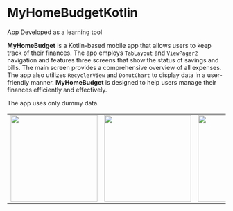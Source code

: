 # MyHomeBudgetKotlin

App Developed as a learning tool

**MyHomeBudget** is a Kotlin-based mobile app that allows users to keep track of their finances. The app employs `TabLayout` and `ViewPager2` navigation and features three screens that show the status of savings and bills. The main screen provides a comprehensive overview of all expenses. The app also utilizes `RecyclerView` and `DonutChart` to display data in a user-friendly manner. **MyHomeBudget** is designed to help users manage their finances efficiently and effectively.

The app uses only dummy data.

<table><tr><td><img src="https://media1.giphy.com/media/49RzyXBmRBa59Wi47n/giphy.gif?cid=790b76111b9b9991bd4197bf8d7295e517603d04f8ba2992&rid=giphy.gif&ct=g" width="200" /></td><td><img src="https://media1.giphy.com/media/zbqykvBYncTRQLCAja/giphy.gif?cid=790b7611d47e3d6d46e7b736ac29fe3cc9bc281aed07c1c0&rid=giphy.gif&ct=g" width="200" /></td><td><img src="https://media3.giphy.com/media/BbcDIUyV6IodX2yGVx/giphy.gif?cid=790b7611d1bf2abf7deacc8ad5a71a6a13adfbc9f4344954&rid=giphy.gif&ct=g" width="200" /></td></tr></table>
